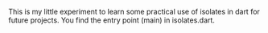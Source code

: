 This is my little experiment to learn some practical use of isolates in dart for future projects.
You find the entry point (main) in isolates.dart.
